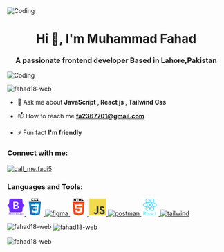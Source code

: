 <img    alt="Coding"  width= " 400" src= "https://user-images.githubusercontent.com/80781196/190216139-7697aa5a-c9a0-4bd6-80bf-3aca76a2e1c8.gif">
<h1 align="center">Hi 👋, I'm Muhammad Fahad</h1>
<h3 align="center">A passionate frontend developer Based in Lahore,Pakistan</h3>

<img  align=" right" alt="Coding"  width= " 400"   src= " https://cdn.dribbble.com/users/1162077/screenshots/3848914/programmer.gif"   >

<p align="left"> <img src="https://komarev.com/ghpvc/?username=fahad18-web&label=Profile%20views&color=0e75b6&style=flat" alt="fahad18-web" /> </p>

- 💬 Ask me about **JavaScript , React js , Tailwind Css**

- 📫 How to reach me **fa2367701@gmail.com**

- ⚡ Fun fact **I'm friendly**

<h3 align="left">Connect with me:</h3>
<p align="left">
<a href="https://instagram.com/call_me.fadi5" target="blank"><img align="center" src="https://raw.githubusercontent.com/rahuldkjain/github-profile-readme-generator/master/src/images/icons/Social/instagram.svg" alt="call_me.fadi5" height="30" width="40" /></a>
</p>

<h3 align="left">Languages and Tools:</h3>
<p align="left"> <a href="https://getbootstrap.com" target="_blank" rel="noreferrer"> <img src="https://raw.githubusercontent.com/devicons/devicon/master/icons/bootstrap/bootstrap-plain-wordmark.svg" alt="bootstrap" width="40" height="40"/> </a> <a href="https://www.w3schools.com/css/" target="_blank" rel="noreferrer"> <img src="https://raw.githubusercontent.com/devicons/devicon/master/icons/css3/css3-original-wordmark.svg" alt="css3" width="40" height="40"/> </a> <a href="https://www.figma.com/" target="_blank" rel="noreferrer"> <img src="https://www.vectorlogo.zone/logos/figma/figma-icon.svg" alt="figma" width="40" height="40"/> </a> <a href="https://www.w3.org/html/" target="_blank" rel="noreferrer"> <img src="https://raw.githubusercontent.com/devicons/devicon/master/icons/html5/html5-original-wordmark.svg" alt="html5" width="40" height="40"/> </a> <a href="https://developer.mozilla.org/en-US/docs/Web/JavaScript" target="_blank" rel="noreferrer"> <img src="https://raw.githubusercontent.com/devicons/devicon/master/icons/javascript/javascript-original.svg" alt="javascript" width="40" height="40"/> </a> <a href="https://postman.com" target="_blank" rel="noreferrer"> <img src="https://www.vectorlogo.zone/logos/getpostman/getpostman-icon.svg" alt="postman" width="40" height="40"/> </a> <a href="https://reactjs.org/" target="_blank" rel="noreferrer"> <img src="https://raw.githubusercontent.com/devicons/devicon/master/icons/react/react-original-wordmark.svg" alt="react" width="40" height="40"/> </a> <a href="https://tailwindcss.com/" target="_blank" rel="noreferrer"> <img src="https://www.vectorlogo.zone/logos/tailwindcss/tailwindcss-icon.svg" alt="tailwind" width="40" height="40"/> </a> </p>

<p><img align="left" src="https://github-readme-stats.vercel.app/api/top-langs?username=fahad18-web&show_icons=true&locale=en&layout=compact" alt="fahad18-web" /></p>

<p>&nbsp;<img align="center" src="https://github-readme-stats.vercel.app/api?username=fahad18-web&show_icons=true&locale=en" alt="fahad18-web" /></p>

<p><img align="center" src="https://github-readme-streak-stats.herokuapp.com/?user=fahad18-web&" alt="fahad18-web" /></p>

